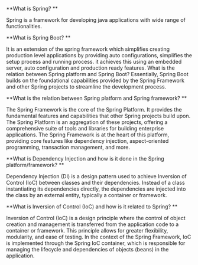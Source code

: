 **What is Spring?
**

Spring is a framework for developing java applications with wide range of functionalities.


**What is Spring Boot?
**

It is an extension of the spring framework which simplifies creating production level applications by providing auto configurations, simplifies the setup process and running process. it achieves this using an embedded server, auto configuration and production ready features.
What is the relation between Spring platform and Spring Boot?
  Essentially, Spring Boot builds on the foundational capabilities provided by the Spring Framework and other Spring projects to streamline the development process.


**What is the relation between Spring platform and Spring framework?
**  

The Spring Framework is the core of the Spring Platform. It provides the fundamental features and capabilities that other Spring projects build upon. The Spring Platform is an aggregation of these projects, offering a comprehensive suite of tools and libraries for building enterprise applications. The Spring Framework is at the heart of this platform, providing core features like dependency injection, aspect-oriented programming, transaction management, and more.


**What is Dependency Injection and how is it done in the Spring platform/framework?
**

Dependency Injection (DI) is a design pattern used to achieve Inversion of Control (IoC) between classes and their dependencies. Instead of a class instantiating its dependencies directly, the dependencies are injected into the class by an external entity, typically a container or framework.



**What is Inversion of Control (IoC) and how is it related to Spring?
**

Inversion of Control (IoC) is a design principle where the control of object creation and management is transferred from the application code to a container or framework. This principle allows for greater flexibility, modularity, and ease of testing.
 In the context of the Spring Framework, IoC is implemented through the Spring IoC container, which is responsible for managing the lifecycle and dependencies of objects (beans) in the application.
